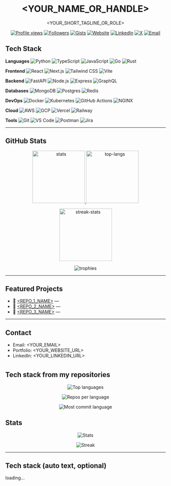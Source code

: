 <!--
Quick setup:
1) Replace ALL <YOUR_...> placeholders.
2) Repo name must be your GitHub username.
3) Remove stacks you don't use.
-->

<div align="center">

# <YOUR_NAME_OR_HANDLE>

<YOUR_SHORT_TAGLINE_OR_ROLE>

[![Profile views](https://komarev.com/ghpvc/?username=narathorn09&label=views&style=flat)](#)
[![Followers](https://img.shields.io/github/followers/narathorn09?style=flat)](#)
[![Gists](https://img.shields.io/badge/gists-visit-000)](https://gist.github.com/narathorn09)
[![Website](https://img.shields.io/badge/website-visit-000)](<YOUR_WEBSITE_URL>)
[![LinkedIn](https://img.shields.io/badge/LinkedIn-connect-0A66C2?logo=linkedin&logoColor=white)](<YOUR_LINKEDIN_URL>)
[![X](https://img.shields.io/badge/X-follow-111?logo=x&logoColor=white)](<YOUR_X_URL>)
[![Email](https://img.shields.io/badge/email-contact-444?logo=gmail&logoColor=white)](mailto:<YOUR_EMAIL>)

</div>

## Tech Stack

<!-- Use 🧰 badges you actually use. Add or remove freely. -->

**Languages**
![Python](https://img.shields.io/badge/Python-3776AB?logo=python&logoColor=white)
![TypeScript](https://img.shields.io/badge/TypeScript-3178C6?logo=typescript&logoColor=white)
![JavaScript](https://img.shields.io/badge/JavaScript-F7DF1E?logo=javascript&logoColor=222)
![Go](https://img.shields.io/badge/Go-00ADD8?logo=go&logoColor=white)
![Rust](https://img.shields.io/badge/Rust-000?logo=rust&logoColor=white)

**Frontend**
![React](https://img.shields.io/badge/React-20232A?logo=react&logoColor=61DAFB)
![Next.js](https://img.shields.io/badge/Next.js-000?logo=nextdotjs&logoColor=white)
![Tailwind CSS](https://img.shields.io/badge/Tailwind-06B6D4?logo=tailwindcss&logoColor=white)
![Vite](https://img.shields.io/badge/Vite-646CFF?logo=vite&logoColor=white)

**Backend**
![FastAPI](https://img.shields.io/badge/FastAPI-009688?logo=fastapi&logoColor=white)
![Node.js](https://img.shields.io/badge/Node.js-339933?logo=nodedotjs&logoColor=white)
![Express](https://img.shields.io/badge/Express-000?logo=express&logoColor=white)
![GraphQL](https://img.shields.io/badge/GraphQL-E10098?logo=graphql&logoColor=white)

**Databases**
![MongoDB](https://img.shields.io/badge/MongoDB-47A248?logo=mongodb&logoColor=white)
![Postgres](https://img.shields.io/badge/PostgreSQL-4169E1?logo=postgresql&logoColor=white)
![Redis](https://img.shields.io/badge/Redis-DC382D?logo=redis&logoColor=white)

**DevOps**
![Docker](https://img.shields.io/badge/Docker-2496ED?logo=docker&logoColor=white)
![Kubernetes](https://img.shields.io/badge/Kubernetes-326CE5?logo=kubernetes&logoColor=white)
![GitHub Actions](https://img.shields.io/badge/GitHub%20Actions-2088FF?logo=githubactions&logoColor=white)
![NGINX](https://img.shields.io/badge/NGINX-009639?logo=nginx&logoColor=white)

**Cloud**
![AWS](https://img.shields.io/badge/AWS-232F3E?logo=amazonaws&logoColor=FF9900)
![GCP](https://img.shields.io/badge/GCP-4285F4?logo=googlecloud&logoColor=white)
![Vercel](https://img.shields.io/badge/Vercel-000?logo=vercel&logoColor=white)
![Railway](https://img.shields.io/badge/Railway-0B0D0E?logo=railway&logoColor=white)

**Tools**
![Git](https://img.shields.io/badge/Git-F05032?logo=git&logoColor=white)
![VS Code](https://img.shields.io/badge/VS%20Code-007ACC?logo=visualstudiocode&logoColor=white)
![Postman](https://img.shields.io/badge/Postman-FF6C37?logo=postman&logoColor=white)
![Jira](https://img.shields.io/badge/Jira-0052CC?logo=jira&logoColor=white)

---

## GitHub Stats

<p align="center">
  <a href="https://github.com/narathorn09">
    <img height="165" src="https://github-readme-stats.vercel.app/api?username=narathorn09&show_icons=true&rank_icon=github&include_all_commits=true&hide_title=true&hide_border=true" alt="stats">
  </a>
  <a href="https://github.com/narathorn09">
    <img height="165" src="https://github-readme-stats.vercel.app/api/top-langs/?username=narathorn09&layout=compact&hide_border=true&langs_count=8" alt="top-langs">
  </a>
</p>

<p align="center">
  <a href="https://github.com/narathorn09">
    <img height="165" src="https://streak-stats.demolab.com?user=narathorn09&hide_border=true" alt="streak-stats">
  </a>
</p>

<!-- Optional: Trophies -->
<p align="center">
  <img src="https://github-profile-trophy.vercel.app/?username=narathorn09&margin-w=8&margin-h=8&no-bg=true&no-frame=true" alt="trophies">
</p>

---

## Featured Projects

<!-- Pin your best repos -->
- 🔹 [<REPO_1_NAME>](https://github.com/narathorn09/<REPO_1_NAME>) — <one line value>
- 🔹 [<REPO_2_NAME>](https://github.com/narathorn09/<REPO_2_NAME>) — <one line value>
- 🔹 [<REPO_3_NAME>](https://github.com/narathorn09/<REPO_3_NAME>) — <one line value>

---

## Contact

- Email: <YOUR_EMAIL>
- Portfolio: <YOUR_WEBSITE_URL>
- LinkedIn: <YOUR_LINKEDIN_URL>


<!-- Profile README powered by dynamic cards that fetch from GitHub -->

<div align="center">

# <YOUR NAME>

</div>

## Tech stack from my repositories

<!-- Languages across all public repos -->
<p align="center">
  <img
    src="https://github-readme-stats.vercel.app/api/top-langs/?username=narathorn09&layout=compact&hide_border=true&langs_count=10"
    alt="Top languages"
  />
</p>

<!-- Repos per language (categorical view) -->
<p align="center">
  <img
    src="https://github-profile-summary-cards.vercel.app/api/cards/repos-per-language?username=narathorn09&theme=default"
    alt="Repos per language"
  />
</p>

<!-- Most-commit language (activity-weighted) -->
<p align="center">
  <img
    src="https://github-profile-summary-cards.vercel.app/api/cards/most-commit-language?username=narathorn09&theme=default"
    alt="Most commit language"
  />
</p>

## Stats

<p align="center">
  <img
    src="https://github-readme-stats.vercel.app/api?username=narathorn09&show_icons=true&hide_border=true&rank_icon=github"
    alt="Stats"
  />
</p>

<p align="center">
  <img
    src="https://streak-stats.demolab.com?user=narathorn09&hide_border=true"
    alt="Streak"
  />
</p>

---

## Tech stack (auto text, optional)

<!-- If you use the workflow/scripts I sent earlier, this block will be updated -->
<!-- STACK_START -->
loading...
<!-- STACK_END -->


<!--
Extras to consider:
- Recent blog posts via GitHub Action
- Contribution snake (Platane/snk)
- Activity graph (github-readme-activity-graph)
-->
